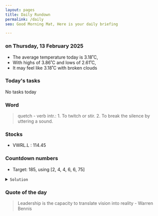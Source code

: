```yaml
---
layout: pages
title: Daily Rundown
permalink: /daily
seo: Good Morning Mat, Here is your daily briefing

---
```


<!-- weather_marker starts -->
### on Thursday, 13 February 2025

- The average temperature today is 3.18˚C,
- With highs of 3.86˚C and lows of 2.61˚C,
- It may feel like 3.18˚C with broken clouds

<!-- weather_marker ends -->

### Today's tasks
<!-- task_marker starts -->
No tasks today
<!-- task_marker ends -->

### Word

<!-- word_marker starts -->

 > quetch - verb intr.: 1. To twitch or stir. 2. To break the silence by uttering a sound.

<!-- word_marker ends -->

### Stocks

<!-- stocks_marker starts -->

- VWRL.L : 114.45

<!-- stocks_marker ends -->

### Countdown numbers
<!-- game_marker starts -->

- Target: 185, using [2, 4, 4, 6, 6, 75]
<details><summary><code>Solution</code></summary>


Solution: 75 x 6 / 2 - ( 6 + 4 ) x 4

Total: 4 solutions.

</details>

<!-- game_marker ends -->

### Quote of the day
<!-- quote_marker starts -->

> Leadership is the capacity to translate vision into reality - Warren Bennis

<!-- quote_marker ends -->